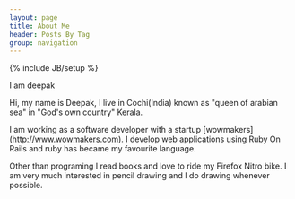 ```yaml
---
layout: page
title: About Me
header: Posts By Tag
group: navigation
---
```

{% include JB/setup %}

I am deepak

Hi, my name is Deepak, I live in Cochi(India) known as "queen of arabian sea" in "God's own country" Kerala. 

I am working as a software developer with a startup [wowmakers] (http://www.wowmakers.com). I develop web applications using Ruby On Rails and ruby has became my favourite language.

Other than programing I read books and love to ride my Firefox Nitro bike. I am very much interested in pencil drawing and I do drawing whenever possible.
